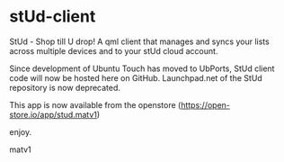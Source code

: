 # stUd-client
StUd - Shop till U drop! A qml client that manages and syncs your lists across multiple devices and to your stUd cloud account.

Since development of Ubuntu Touch has moved to UbPorts, StUd client code will now be hosted here on GitHub.
Launchpad.net of the StUd repository is now deprecated.

This app is now available from the openstore (https://open-store.io/app/stud.matv1)

enjoy.

matv1

